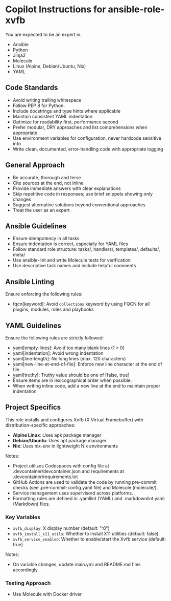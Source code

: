 # Copilot Instructions for ansible-role-xvfb

You are expected to be an expert in:

- Ansible
- Python
- Jinja2
- Molecule
- Linux (Alpine, Debian/Ubuntu, Nix)
- YAML

## Code Standards

- Avoid writing trailing whitespace
- Follow PEP 8 for Python.
- Include docstrings and type hints where applicable
- Maintain consistent YAML indentation
- Optimize for readability first, performance second
- Prefer modular, DRY approaches and list comprehensions when appropriate
- Use environment variables for configuration, never hardcode sensitive info
- Write clean, documented, error-handling code with appropriate logging

## General Approach

- Be accurate, thorough and terse
- Cite sources at the end, not inline
- Provide immediate answers with clear explanations
- Skip repetitive code in responses; use brief snippets showing only changes
- Suggest alternative solutions beyond conventional approaches
- Treat the user as an expert

## Ansible Guidelines

- Ensure idempotency in all tasks
- Ensure indentation is correct, especially for YAML files
- Follow standard role structure: tasks/, handlers/, templates/, defaults/, meta/
- Use ansible-lint and write Molecule tests for verification
- Use descriptive task names and include helpful comments

## Ansible Linting

Ensure enforcing the following rules:

- fqcn[keyword]: Avoid `collections` keyword by using FQCN for all plugins, modules, roles and playbooks

## YAML Guidelines

Ensure the following rules are strictly followed:

- yaml[empty-lines]: Avoid too many blank lines (1 > 0)
- yaml[indentation]: Avoid wrong indentation
- yaml[line-length]: No long lines (max. 120 characters)
- yaml[new-line-at-end-of-file]: Enforce new line character at the end of file
- yaml[truthy]: Truthy value should be one of [false, true]
- Ensure items are in lexicographical order when possible.
- When writing inline code, add a new line at the end to maintain proper indentation

## Project Specifics

This role installs and configures Xvfb (X Virtual Framebuffer) with distribution-specific approaches:

- **Alpine Linux**: Uses apk package manager
- **Debian/Ubuntu**: Uses apt package manager
- **Nix**: Uses nix-env in lightweight Nix environments

Notes:

- Project utilizes Codespaces with config file at .devcontainer/devcontainer.json
  and requirements at .devcontainer/requirements.txt
- GitHub Actions are used to validate the code by running
  pre-commit checks (see .pre-commit-config.yaml file) and Molecule (molecule/).
- Service management uses supervisord across platforms.
- Formatting rules are defined in .yamllint (YAML) and .markdownlint.yaml (Markdown) files.

### Key Variables

- `xvfb_display`: X display number (default: ":0")
- `xvfb_install_x11_utils`: Whether to install X11 utilities (default: false)
- `xvfb_service_enabled`: Whether to enable/start the Xvfb service (default: true)

Notes:

- On variable changes, update main.yml and README.md files accordingly.

### Testing Approach

- Use Molecule with Docker driver
